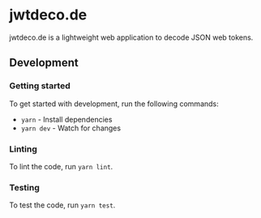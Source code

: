 # jwtdeco.de

jwtdeco.de is a lightweight web application to decode JSON web tokens.

## Development

### Getting started

To get started with development, run the following commands:

- `yarn` - Install dependencies
- `yarn dev` - Watch for changes

### Linting

To lint the code, run `yarn lint`.

### Testing

To test the code, run `yarn test`.

